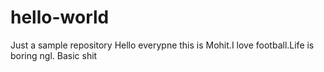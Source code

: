 # hello-world
Just a sample repository 
Hello everypne this is Mohit.I love football.Life is boring ngl.
Basic shit

